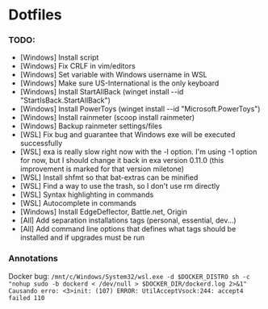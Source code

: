 # Dotfiles

### TODO:

- [Windows] Install script
- [Windows] Fix CRLF in vim/editors
- [Windows] Set variable with Windows username in WSL
- [Windows] Make sure US-International is the only keyboard
- [Windows] Install StartAllBack (winget install --id "StartIsBack.StartAllBack")
- [Windows] Install PowerToys (winget install --id "Microsoft.PowerToys")
- [Windows] Install rainmeter (scoop install rainmeter)
- [Windows] Backup rainmeter settings/files
- [WSL] Fix bug and guarantee that Windows exe will be executed successfully
- [WSL] exa is really slow right now with the -l option. I'm using -1 option for now, but I should change it back in exa version 0.11.0 (this improvement is marked for that version miletone)
- [WSL] Install shfmt so that bat-extras can be minified
- [WSL] Find a way to use the trash, so I don't use rm directly
- [WSL] Syntax highlighting in commands
- [WSL] Autocomplete in commands
- [Windows] Install EdgeDeflector, Battle.net, Origin
- [All] Add separation installations tags (personal, essential, dev...)
- [All] Add command line options that defines what tags should be installed and if upgrades must be run

### Annotations

Docker bug:
    ```/mnt/c/Windows/System32/wsl.exe -d $DOCKER_DISTRO sh -c "nohup sudo -b dockerd < /dev/null > $DOCKER_DIR/dockerd.log 2>&1"
    Causando erro:
    <3>init: (107) ERROR: UtilAcceptVsock:244: accept4 failed 110```
